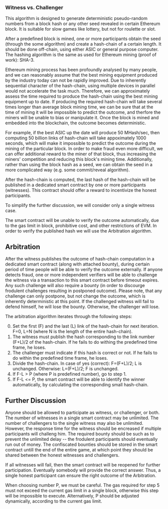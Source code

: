 ### Witness vs. Challenger

This algorithm is designed to generate deterministic pseudo-random numbers from a block hash or any other seed revealed in certain Ethereum block. It is suitable for slow games like lottery, but not for roulette or slot. 

After a predefined block is mined, one or more participants obtain the seed (through the some algorithm) and create a hash-chain of a certain length. It should be done off-chain, using either ASIC or general purpose computer. The hashing algorithm is the same as used for Ethereum mining (proof of work): SHA-3. 

Ethereum mining process has been profoundly analysed by many people, and we can reasonably assume that the best mining equipment produced by the industry today can not be rapidly improved. Due to inherently sequential character of the hash-chain, using multiple devices in parallel would not accelerate the task much. Therefore, we can approximately assess the time required to produce the hash-chain using the best mining equipment up to date. If producing the required hash-chain will take several times longer than average block mining time, we can be sure that at the time of mining it will be impossible to predict the outcome, and therfore the miners will be unable to bias or manipulate it. Once the block is mined and embedded into the blockchain, the outcome becomes deterministic.

For example, if the best ASIC up the date will produce 50 MHash/sec, then computing 50 billion links of hash-chain will take appoximately 1000 seconds, which will make it impossible to predict the outcome during the mining of the particular block. In order to make fraud even more difficult, we can offer additional reward to the miner of that block, thus increasing the miners' competition and reducing this block's mining time. Additionally, rather than using the block hash as a seed, we can obtain the seed in a more complicated way (e.g. some commit/reveal algorithm).

After the hash-chain is computed, the last hash of the hash-chain will be published in a dedicated smart contract by one or more participants (witnesses). This contract should offer a reward to incentivize the honest participants. 

To simplify the further discussion, we will consider only a single witness case. 

The smart contract will be unable to verify the outcome automatically, due to the gas limit in block, prohibitive cost, and other restrictions of EVM.  In order to verify the published hash we will use the Arbitration algorithm.

## Arbitration

After the witness publishes the outcome of hash-chain computation in a dedicated smart contract (along with attached bounty), during certain period of time people will be able to verify the outcome externally. If anyone detects fraud, one or more independent verifiers will be able to challenge the witness via a transaction to this smart contract before timeout expires. Any such challenge will also require a bounty (in order to discourge frodulent challenges resulting in postponed outcome). Please note, that any challenge can only postpone, but not change the outcome, which is inherently deterministic at this point. If the challenged witness will fail to defend himself, he will lose the bounty. Otherwise, the challenger will lose. 

The arbitration algorithm iterates through the following steps:

0. Set the first (F) and the last (L) link of the hash-chain for next iteration. F=0, L=N (where N is the length of the entire hash-chain).
1. The witness must publish the hash corresponding to the link number (F+L)/2 of the hash-chain. If he fails to do withing the predefined time frame, he loses.
2. The challenger must indicate if this hash is correct or not. If he fails to do within the predefined time frame, he loses.
3. Divide the hash-chain. In case of yes (correct): F=(F+L)/2; L is unchanged. Otherwise: L=(F+L)/2; F is unchanged.
4. If F-L > P (where P is predefined number), go to step 1. 
5. If F-L <= P, the smart contract will be able to identify the winner automatically, by calculating the corresponding small hash-chain.

## Further Discussion

Anyone should be allowed to participate as witness, or challenger, or both. The number of witnesses in a single smart contract may be unlimited. The number of challengers to the single witness may also be unlimited. However, the response time for the witness should be encreased if multiple participants will challeng him. The required bounty should be such as to prevent the unlimited delay -- the frodulent participants should eventually run out of money. The confiscated bounties should be stored in the smart contract untill the end of the entire game, at which point they should be shared between the honest witnesses and challengers.

If all witnesses will fail, then the smart contract will be reopened for further participation. Eventually somebody will provide the correct answer. Thus, a single honest participant can ensure the right outcome of the Arbitration.

When choosing number P, we must be careful. The gas required for step 5 must not exceed the current gas limit in a single block, otherwise this step will be impossible to execute. Alternatively, P should be adjusted dynamically, according to the current gas limit.
